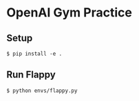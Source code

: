 # OpenAI Gym Practice

## Setup
```
$ pip install -e .
```

## Run Flappy
```
$ python envs/flappy.py
```
